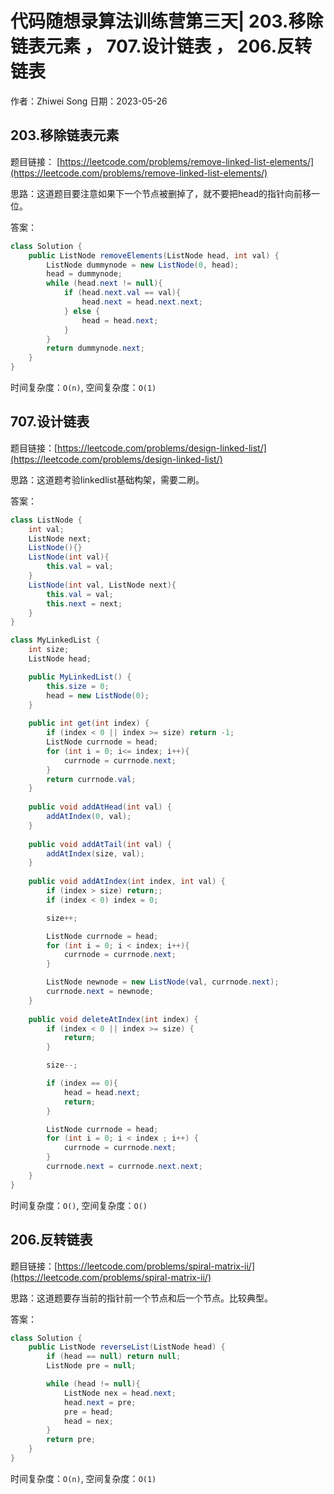 # 代码随想录算法训练营第三天| 203.移除链表元素 ， 707.设计链表 ， 206.反转链表
作者：Zhiwei Song 
日期：2023-05-26

## 203.移除链表元素
题目链接： [https://leetcode.com/problems/remove-linked-list-elements/](https://leetcode.com/problems/remove-linked-list-elements/)

思路：这道题目要注意如果下一个节点被删掉了，就不要把head的指针向前移一位。

答案：

```java
class Solution {
    public ListNode removeElements(ListNode head, int val) {
        ListNode dummynode = new ListNode(0, head);
        head = dummynode;
        while (head.next != null){
            if (head.next.val == val){
                head.next = head.next.next;
            } else {
                head = head.next;
            }
        }
        return dummynode.next;
    }
}
```

时间复杂度：``O(n)``, 空间复杂度：``O(1)``

## 707.设计链表
题目链接：[https://leetcode.com/problems/design-linked-list/](https://leetcode.com/problems/design-linked-list/)

思路：这道题考验linkedlist基础构架，需要二刷。

答案：

```java
class ListNode {
    int val;
    ListNode next;
    ListNode(){}
    ListNode(int val){
        this.val = val;
    }
    ListNode(int val, ListNode next){
        this.val = val;
        this.next = next;
    }
}

class MyLinkedList {
    int size;
    ListNode head;

    public MyLinkedList() {
        this.size = 0;
        head = new ListNode(0);
    }
    
    public int get(int index) {
        if (index < 0 || index >= size) return -1;
        ListNode currnode = head;
        for (int i = 0; i<= index; i++){
            currnode = currnode.next;
        }
        return currnode.val;
    }
    
    public void addAtHead(int val) {
        addAtIndex(0, val);
    }
    
    public void addAtTail(int val) {
        addAtIndex(size, val); 
    }
    
    public void addAtIndex(int index, int val) {
        if (index > size) return;;
        if (index < 0) index = 0;

        size++;

        ListNode currnode = head;
        for (int i = 0; i < index; i++){
            currnode = currnode.next;
        }

        ListNode newnode = new ListNode(val, currnode.next);
        currnode.next = newnode;
    }
    
    public void deleteAtIndex(int index) {
        if (index < 0 || index >= size) {
            return;
        }

        size--;

        if (index == 0){
            head = head.next;
            return;
        }

        ListNode currnode = head;
        for (int i = 0; i < index ; i++) {
            currnode = currnode.next;
        }
        currnode.next = currnode.next.next;
    }
}
```

时间复杂度：``O()``, 空间复杂度：``O()``

## 206.反转链表
题目链接：[https://leetcode.com/problems/spiral-matrix-ii/](https://leetcode.com/problems/spiral-matrix-ii/)

思路：这道题要存当前的指针前一个节点和后一个节点。比较典型。

答案：

```java
class Solution {
    public ListNode reverseList(ListNode head) {
        if (head == null) return null;
        ListNode pre = null;

        while (head != null){
            ListNode nex = head.next;
            head.next = pre;
            pre = head;
            head = nex;
        }
        return pre;
    }
}
```

时间复杂度：``O(n)``, 空间复杂度：``O(1)``

